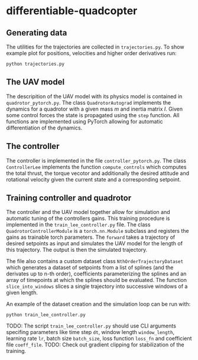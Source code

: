 # differentiable-quadcopter

## Generating data
The utilities for the trajectories are collected in `trajectories.py`. To show example plot for positions, velocities and higher order derivatives run:
```
python trajectories.py
```

## The UAV model
The descripition of the UAV model with its physics model is contained in `quadrotor_pytorch.py`. The class `QuadrotorAutograd` implements the dynamics for a quadrotor with a given mass $m$ and inertia matrix $I$. Given some control forces the state is propagated using the `step` function. All functions are implemented using PyTorch allowing for automatic differentiation of the dynamics.

## The controller
The controller is implemented in the file `controller_pytorch.py`. The class `ControllerLee` implements the function `compute_controls` which computes the total thrust, the torque vecotor and additionally the desired attitude and rotational velocity given the current state and a corresponding setpoint.

## Training controller and quadrotor
The controller and the UAV model together allow for simulation and automatic tuning of the controllers gains. This training procedure is implemented in the `train_lee_controller.py` file. The class `QuadrotorControllerModule` is a `torch.nn.Module` subclass and registers the gains as trainable torch parameters. The `forward` takes a trajectory of desired setpoints as input and simulates the UAV model for the length of this trajectory. The output is then the simulated trajectory.

The file also contains a custom dataset class `NthOrderTrajectoryDataset` which generates a dataset of setpoints from a list of splines (and the derivates up to n-th order), coefficients parameterizing the splines and an array of timepoints at which the splines should be evaluated. The function `slice_into_windows` slices a single trajectory into successive windows of a given length.

An example of the dataset creation and the simulation loop can be run with:
```
python train_lee_controller.py
```

TODO: The script `train_lee_controller.py` should use CLI arguments specifing parameters like time step `dt`, window length `window_length`, learning rate `lr`, batch size `batch_size`, loss function `loss_fn` and coefficient file `coeff_file`.
TODO: Check out gradient clipping for stabilization of the training.